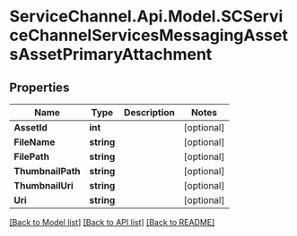 # ServiceChannel.Api.Model.SCServiceChannelServicesMessagingAssetsAssetPrimaryAttachment

## Properties

Name | Type | Description | Notes
------------ | ------------- | ------------- | -------------
**AssetId** | **int** |  | [optional] 
**FileName** | **string** |  | [optional] 
**FilePath** | **string** |  | [optional] 
**ThumbnailPath** | **string** |  | [optional] 
**ThumbnailUri** | **string** |  | [optional] 
**Uri** | **string** |  | [optional] 

[[Back to Model list]](../README.md#documentation-for-models) [[Back to API list]](../README.md#documentation-for-api-endpoints) [[Back to README]](../README.md)

